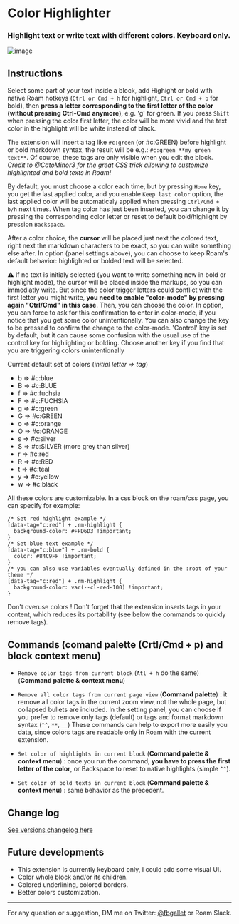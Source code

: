 # Color Highlighter

### Highlight text or write text with different colors. Keyboard only.

![image](https://user-images.githubusercontent.com/74436347/182989132-886f244e-a37b-40fa-8010-04bdee184e16.png)

## Instructions

Select some part of your text inside a block, add Highight or bold with native Roam hotkeys (`Ctrl or Cmd + h` for highlight, `Ctrl or Cmd + b` for bold), then **press a letter corresponding to the first letter of the color (**without pressing Ctrl-Cmd anymore**)**, e.g. 'g' for green. If you press `Shift` when pressing the color first letter, the color will be more vivid and the text color in the highlight will be white instead of black.

The extension will insert a tag like `#c:green` (or #c:GREEN) before highlight or bold markdown syntax, the result will be e.g.: `#c:green **my green text**`. Of course, these tags are only visible when you edit the block. _Credit to @CatoMinor3 for the great CSS trick allowing to customize highlighted and bold texts in Roam!_

By default, you must choose a color each time, but by pressing `Home` key, you get the last applied color, and you enable `Keep last color` option, the last applied color will be automaticaly applied when pressing `Ctrl/Cmd + b/h` next times. When tag color has just been inserted, you can change it by pressing the corresponding color letter or reset to default bold/highlight by pression `Backspace`.

After a color choice, the **cursor** will be placed just next the colored text, right next the markdown characters to be exact, so you can write something else after. In option (panel settings above), you can choose to keep Roam's default behavior: highlighted or bolded text will be selected.

⚠️ If no text is initialy selected (you want to write something new in bold or highlight mode), the cursor will be placed inside the markups, so you can immediatly write. But since the color trigger letters could conflict with the first letter you might write, **you need to enable "color-mode" by pressing again "Ctrl/Cmd" in this case**. Then, you can choose the color. In option, you can force to ask for this confirmation to enter in color-mode, if you notice that you get some color unintentionally. You can also change the key to be pressed to confirm the change to the color-mode. 'Control' key is set by default, but it can cause some confusion with the usual use of the control key for highlighting or bolding. Choose another key if you find that you are triggering colors unintentionally

Current default set of colors (_initial letter ⇒ tag_)

- b ⇒ #c:blue
- B ⇒ #c:BLUE
- f ⇒ #c:fuchsia
- F ⇒ #c:FUCHSIA
- g ⇒ #c:green
- G ⇒ #c:GREEN
- o ⇒ #c:orange
- O ⇒ #c:ORANGE
- s ⇒ #c:silver
- S ⇒ #c:SILVER (more grey than silver)
- r ⇒ #c:red
- R ⇒ #c:RED
- t ⇒ #c:teal
- y ⇒ #c:yellow
- w ⇒ #c:black

All these colors are customizable. In a css block on the roam/css page, you can specify for example:
```
/* Set red highlight example */
[data-tag="c:red"] + .rm-highlight {
  background-color: #FFD6D3 !important;
}
/* Set blue text example */
[data-tag="c:blue"] + .rm-bold {
  color: #84C9FF !important;
}
/* you can also use variables eventually defined in the :root of your theme */
[data-tag="c:red"] + .rm-highlight {
  background-color: var(--cl-red-100) !important;
}
```

Don't overuse colors ! Don't forget that the extension inserts tags in your content, which reduces its portability (see below the commands to quickly remove tags).


## Commands (comand palette (Crtl/Cmd + p) and block context menu)

- `Remove color tags from current block` (`Atl + h` do the same) (__Command palette & context menu__)
- `Remove all color tags from current page view` (__Command palette__) : it remove all color tags in  the current zoom view, not the whole page, but collapsed bullets are included.
In the setting panel, you can choose if you prefer to remove only tags (default) or tags and format markdown syntax (`^^`, `**`, `__`)
These commands can help to export more easily you data, since colors tags are readable only in Roam with the current extension.

- `Set color of highlights in current block` (__Command palette & context menu__) : once you run the command, **you have to press the first letter of the color**, or Backspace to reset to native highlights (simple `^^`).
- `Set color of bold texts in current block` (__Command palette & context menu__) : same behavior as the precedent.

## Change log
  [See versions changelog here](https://github.com/fbgallet/roam-extension-color-highlighter/edit/main/CHANGELOG.md)

## Future developments

- This extension is currently keyboard only, I could add some visual UI.
- Color whole block and/or its children.
- Colored underlining, colored borders.
- Better colors customization.

---

For any question or suggestion, DM me on Twitter: [@fbgallet](https://twitter.com/fbgallet) or Roam Slack.
